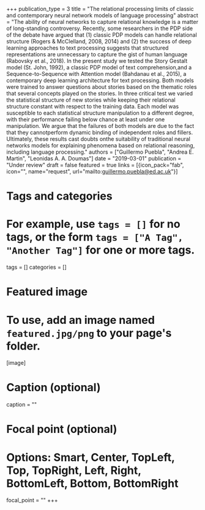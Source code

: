 +++
publication_type = 3
title = "The relational processing limits of classic and contemporary neural network models of language processing"
abstract = "The ability of neural networks to capture relational knowledge is a matter of long-standing controversy.  Recently, some researchers in the PDP side of the debate have argued that (1) classic PDP models can handle relational structure (Rogers & McClelland, 2008, 2014) and (2) the success of deep learning approaches to text processing suggests that structured representations are unnecessary to capture the gist of human language (Rabovsky et al., 2018).  In the present study we tested the Story Gestalt model (St. John, 1992), a classic PDP model of text comprehension,and a Sequence-to-Sequence with Attention model (Bahdanau et al., 2015), a contemporary deep learning  architecture  for  text  processing.   Both  models  were  trained  to  answer  questions  about stories based on the thematic roles that several concepts played on the stories.  In three critical test we varied the statistical structure of new stories while keeping their relational structure constant with respect to the training data.  Each model was susceptible to each statistical structure manipulation to a different degree, with their performance failing below chance at least under one manipulation.   We  argue  that  the  failures  of  both  models  are  due  to  the  fact  that  they  cannotperform dynamic binding of independent roles and fillers.  Ultimately, these results cast doubts onthe suitability of traditional neural networks models for explaining phenomena based on relational reasoning, including language processing."
authors = ["Guillermo Puebla", "Andrea E. Martin", "Leonidas A. A. Doumas"]
date = "2019-03-01"
publication = "Under review"
draft = false
featured = true
links = [{icon_pack="fab", icon="", name="request", url="mailto:guillermo.puebla@ed.ac.uk"}]

# Tags and categories
# For example, use `tags = []` for no tags, or the form `tags = ["A Tag", "Another Tag"]` for one or more tags.
tags = []
categories = []

# Featured image
# To use, add an image named `featured.jpg/png` to your page's folder. 
[image]
  # Caption (optional)
  caption = ""

  # Focal point (optional)
  # Options: Smart, Center, TopLeft, Top, TopRight, Left, Right, BottomLeft, Bottom, BottomRight
  focal_point = ""
+++
